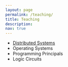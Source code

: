 ```yaml
---
layout: page
permalink: /teaching/
title: Teaching
description: 
nav: true
---
```


<ul>
  <li> <a href='https://aisip-lab.tech'>Distributed Systems</a></li>
  <li>Operating Systems</li>
  <li>Programming Principals</li>
  <li>Logic Circuits</li>
</ul>
